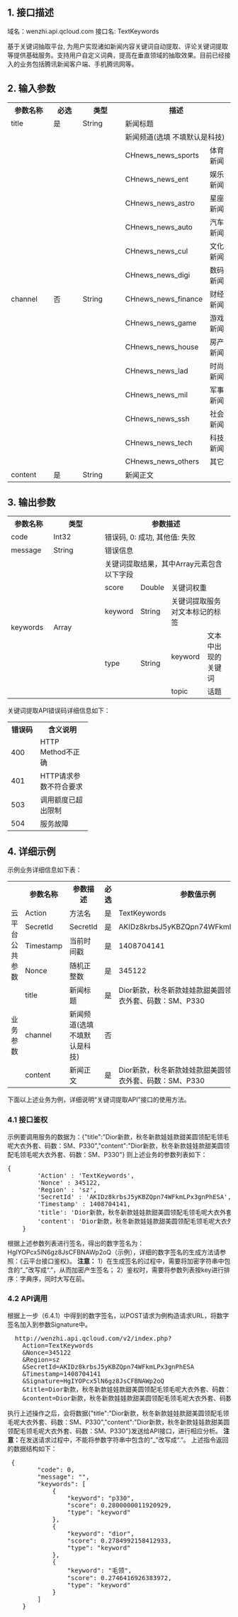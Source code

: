 ## 1. 接口描述
  域名：wenzhi.api.qcloud.com
  接口名: TextKeywords
	
  基于关键词抽取平台, 为用户实现诸如新闻内容关键词自动提取、评论关键词提取等提供基础服务。支持用户自定义词典，提高在垂直领域的抽取效果。目前已经接入的业务包括腾讯新闻客户端、手机腾讯网等。

## 2. 输入参数
<table class="t">
<tr>
<th width="80"> <b>参数名称</b>
</th><th width="50"> <b>必选</b>
</th><th width="80"> <b>类型</b>
</th><th colspan="2"> <b>描述</b>
</th></tr>
<tr>
<td> title </td><td> 是 </td><td> String </td><td colspan="2">新闻标题
</td></tr>
<tr>
<td rowspan="15">channel </td><td rowspan="15">否 </td><td rowspan="15">String </td><td colspan="2"> 新闻频道(选填 不填默认是科技)
</td></tr>
<tr>
<td> CHnews_news_sports </td><td> 体育新闻
</td></tr>
<tr>
<td> CHnews_news_ent </td><td> 娱乐新闻
</td></tr>
<tr>
<td> CHnews_news_astro </td><td> 星座新闻
</td></tr>
<tr>
<td> CHnews_news_auto </td><td> 汽车新闻
</td></tr>
<tr>
<td> CHnews_news_cul </td><td> 文化新闻
</td></tr>
<tr>
<td> CHnews_news_digi </td><td> 数码新闻
</td></tr>
<tr>
<td> CHnews_news_finance </td><td> 财经新闻
</td></tr>
<tr>
<td> CHnews_news_game </td><td> 游戏新闻
</td></tr>
<tr>
<td> CHnews_news_house </td><td> 房产新闻
</td></tr>
<tr>
<td> CHnews_news_lad </td><td> 时尚新闻
</td></tr>
<tr>
<td> CHnews_news_mil </td><td> 军事新闻
</td></tr>
<tr>
<td> CHnews_news_ssh </td><td> 社会新闻
</td></tr>
<tr>
<td> CHnews_news_tech </td><td> 科技新闻
</td></tr>
<tr>
<td> CHnews_news_others </td><td> 其它
</td></tr>
<tr>
<td> content </td><td> 是 </td><td> String </td><td colspan="2">新闻正文
</td></tr></table>


## 3. 输出参数
<table class="t">
<tr>
<th width="80"> <b>参数名称</b>
</th><th width="100"> <b>类型</b>
</th><th colspan="4"> <b>参数描述</b>
</th></tr>
<tr>
<td> code
</td><td>Int32
</td><td colspan="4">错误码, 0: 成功, 其他值: 失败
</td></tr>
<tr>
<td> message
</td><td> String
</td><td colspan="4">错误信息
</td></tr>
<tr>
<td rowspan="5">keywords
</td><td rowspan="5">Array
</td><td colspan="4">关键词提取结果，其中Array元素包含以下字段
</td></tr>
<tr>
<td> score
</td><td> Double
</td><td colspan="2">关键词权重
</td></tr>
<tr>
<td> keyword
</td><td> String
</td><td colspan="2"> 关键词提取服务对文本标记的标签
</td></tr>
<tr>
<td rowspan="2">type
</td><td rowspan="2">String
</td><td> keyword
</td><td> 文本中出现的关键词
</td></tr>
<tr>
<td> topic
</td><td> 话题
</td></tr></table>


  关键词提取API错误码详细信息如下：
<table class="t">
<tr>
<th width="50"> <b>错误码</b>
</th><th width="100"> <b>含义说明</b>
</th></tr>
<tr>
<td> 400 </td><td> HTTP Method不正确
</td></tr>
<tr>
<td> 401 </td><td> HTTP请求参数不符合要求
</td></tr>
<tr>
<td> 503 </td><td> 调用额度已超出限制
</td></tr>
<tr>
<td> 504 </td><td> 服务故障
</td></tr></table>

## 4. 详细示例
  示例业务详细信息如下表：
<table class="t">
<tr>
<th width="100"> <br />
</th><th width="80"> <b>参数名称</b>
</th><th width="100"> <b>参数描述</b>
</th><th width="50"> <b>必选</b>
</th><th width="150"> <b>参数值示例</b>
</th></tr>
<tr>
<td rowspan="4">云平台公共参数 </td><td> Action </td><td> 方法名 </td><td> 是 </td><td> TextKeywords
</td></tr>
<tr>
<td> SecretId </td><td> SecretId </td><td> 是 </td><td> AKIDz8krbsJ5yKBZQpn74WFkmLPx3gnPhESA
</td></tr>
<tr>
<td> Timestamp </td><td> 当前时间戳 </td><td> 是 </td><td> 1408704141
</td></tr>
<tr>
<td> Nonce </td><td> 随机正整数 </td><td> 是 </td><td> 345122
</td></tr>
<tr>
<td rowspan="3">业务参数 </td><td> title </td><td> 新闻标题 </td><td> 是 </td><td> Dior新款，秋冬新款娃娃款甜美圆领配毛领毛呢大衣外套、码数：SM、P330
</td></tr>
<tr>
<td> channel </td><td> 新闻频道(选填 不填默认是科技) </td><td> 否 </td><td> <br />
</td></tr>
<tr>
<td> content </td><td> 新闻正文 </td><td> 是 </td><td> Dior新款，秋冬新款娃娃款甜美圆领配毛领毛呢大衣外套、码数：SM、P330
</td></tr></table>


  下面以上述业务为例，详细说明“关键词提取API”接口的使用方法。
### 4.1 接口鉴权
  示例要调用服务的数据为：{"title":"Dior新款，秋冬新款娃娃款甜美圆领配毛领毛呢大衣外套、码数：SM、P330","content":"Dior新款，秋冬新款娃娃款甜美圆领配毛领毛呢大衣外套、码数：SM、P330"}
  则上述业务的参数列表如下：
	
  <div class="code">
 <pre>{
        'Action' : 'TextKeywords',
        'Nonce' : 345122,
        'Region' : 'sz',
        'SecretId' : 'AKIDz8krbsJ5yKBZQpn74WFkmLPx3gnPhESA',
        'Timestamp' : 1408704141,
        'title': 'Dior新款，秋冬新款娃娃款甜美圆领配毛领毛呢大衣外套、码数：SM、P330',
        'content': 'Dior新款，秋冬新款娃娃款甜美圆领配毛领毛呢大衣外套、码数：SM、P330'
    }</pre>
</div>

  根据上述参数列表进行签名，得出的数字签名为：HgIYOPcx5lN6gz8JsCFBNAWp2oQ（示例），详细的数字签名的生成方法请参照：《云平台接口鉴权》。
  <b>注意：</b>
  1）在生成签名的过程中，需要将加密字符串中包含的“_”改写成“.”，从而加密产生签名；
  2）鉴权时，需要将参数列表按key进行排序：字典序，同时大写在前。
### 4.2 API调用
  根据上一步（6.4.1）中得到的数字签名，以POST请求为例构造请求URL，将数字签名加入到参数Signature中。
	
   <div class="code">
 <pre>  http://wenzhi.api.qcloud.com/v2/index.php?
	Action=TextKeywords
	&Nonce=345122
	&Region=sz
	&SecretId=AKIDz8krbsJ5yKBZQpn74WFkmLPx3gnPhESA
	&Timestamp=1408704141
	&Signature=HgIYOPcx5lN6gz8JsCFBNAWp2oQ
	&title=Dior新款，秋冬新款娃娃款甜美圆领配毛领毛呢大衣外套、码数：SM、P330
	&content=Dior新款，秋冬新款娃娃款甜美圆领配毛领毛呢大衣外套、码数：SM、P330</pre>
</div>

  执行上述操作之后，会将数据{"title":"Dior新款，秋冬新款娃娃款甜美圆领配毛领毛呢大衣外套、码数：SM、P330","content":"Dior新款，秋冬新款娃娃款甜美圆领配毛领毛呢大衣外套、码数：SM、P330"}发送给API接口，进行相应分析。
  <b>注意：</b>在发送请求过程中，不能将参数字符串中包含的“_”改写成“.”。
  上述指令返回的数据结构如下：
	
   <div class="code">
 <pre> {
        "code": 0,
        "message": "",
        "keywords": [
            {
                "keyword": "p330",
                "score": 0.2800000011920929,
                "type": "keyword"
            },
            {
                "keyword": "dior",
                "score": 0.2784992158412933,
                "type": "keyword"
            },
            {
                "keyword": "毛领",
                "score": 0.2746416926383972,
                "type": "keyword"
            }
        ]
    }</pre>
</div>